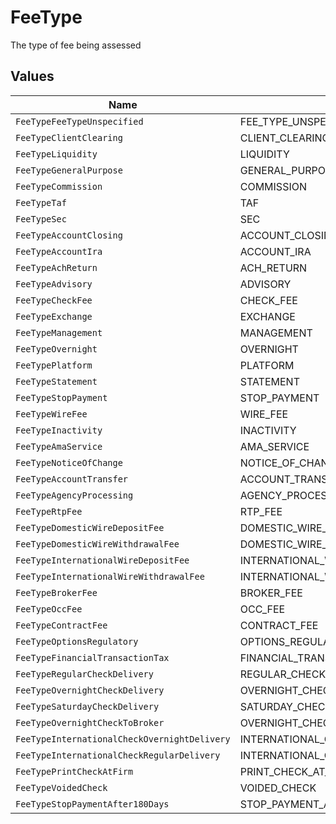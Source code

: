 # FeeType

The type of fee being assessed


## Values

| Name                                         | Value                                        |
| -------------------------------------------- | -------------------------------------------- |
| `FeeTypeFeeTypeUnspecified`                  | FEE_TYPE_UNSPECIFIED                         |
| `FeeTypeClientClearing`                      | CLIENT_CLEARING                              |
| `FeeTypeLiquidity`                           | LIQUIDITY                                    |
| `FeeTypeGeneralPurpose`                      | GENERAL_PURPOSE                              |
| `FeeTypeCommission`                          | COMMISSION                                   |
| `FeeTypeTaf`                                 | TAF                                          |
| `FeeTypeSec`                                 | SEC                                          |
| `FeeTypeAccountClosing`                      | ACCOUNT_CLOSING                              |
| `FeeTypeAccountIra`                          | ACCOUNT_IRA                                  |
| `FeeTypeAchReturn`                           | ACH_RETURN                                   |
| `FeeTypeAdvisory`                            | ADVISORY                                     |
| `FeeTypeCheckFee`                            | CHECK_FEE                                    |
| `FeeTypeExchange`                            | EXCHANGE                                     |
| `FeeTypeManagement`                          | MANAGEMENT                                   |
| `FeeTypeOvernight`                           | OVERNIGHT                                    |
| `FeeTypePlatform`                            | PLATFORM                                     |
| `FeeTypeStatement`                           | STATEMENT                                    |
| `FeeTypeStopPayment`                         | STOP_PAYMENT                                 |
| `FeeTypeWireFee`                             | WIRE_FEE                                     |
| `FeeTypeInactivity`                          | INACTIVITY                                   |
| `FeeTypeAmaService`                          | AMA_SERVICE                                  |
| `FeeTypeNoticeOfChange`                      | NOTICE_OF_CHANGE                             |
| `FeeTypeAccountTransfer`                     | ACCOUNT_TRANSFER                             |
| `FeeTypeAgencyProcessing`                    | AGENCY_PROCESSING                            |
| `FeeTypeRtpFee`                              | RTP_FEE                                      |
| `FeeTypeDomesticWireDepositFee`              | DOMESTIC_WIRE_DEPOSIT_FEE                    |
| `FeeTypeDomesticWireWithdrawalFee`           | DOMESTIC_WIRE_WITHDRAWAL_FEE                 |
| `FeeTypeInternationalWireDepositFee`         | INTERNATIONAL_WIRE_DEPOSIT_FEE               |
| `FeeTypeInternationalWireWithdrawalFee`      | INTERNATIONAL_WIRE_WITHDRAWAL_FEE            |
| `FeeTypeBrokerFee`                           | BROKER_FEE                                   |
| `FeeTypeOccFee`                              | OCC_FEE                                      |
| `FeeTypeContractFee`                         | CONTRACT_FEE                                 |
| `FeeTypeOptionsRegulatory`                   | OPTIONS_REGULATORY                           |
| `FeeTypeFinancialTransactionTax`             | FINANCIAL_TRANSACTION_TAX                    |
| `FeeTypeRegularCheckDelivery`                | REGULAR_CHECK_DELIVERY                       |
| `FeeTypeOvernightCheckDelivery`              | OVERNIGHT_CHECK_DELIVERY                     |
| `FeeTypeSaturdayCheckDelivery`               | SATURDAY_CHECK_DELIVERY                      |
| `FeeTypeOvernightCheckToBroker`              | OVERNIGHT_CHECK_TO_BROKER                    |
| `FeeTypeInternationalCheckOvernightDelivery` | INTERNATIONAL_CHECK_OVERNIGHT_DELIVERY       |
| `FeeTypeInternationalCheckRegularDelivery`   | INTERNATIONAL_CHECK_REGULAR_DELIVERY         |
| `FeeTypePrintCheckAtFirm`                    | PRINT_CHECK_AT_FIRM                          |
| `FeeTypeVoidedCheck`                         | VOIDED_CHECK                                 |
| `FeeTypeStopPaymentAfter180Days`             | STOP_PAYMENT_AFTER_180_DAYS                  |